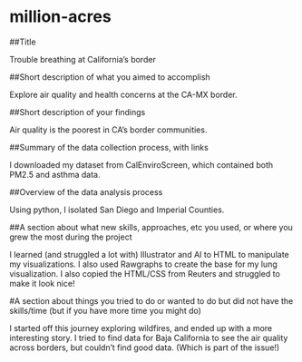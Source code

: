 # million-acres
##Title

Trouble breathing at California’s border

##Short description of what you aimed to accomplish

Explore air quality and health concerns at the CA-MX border.

##Short description of your findings

Air quality is the poorest in CA’s border communities.

##Summary of the data collection process, with links

I downloaded my dataset from CalEnviroScreen, which contained both PM2.5 and asthma data.

##Overview of the data analysis process

Using python, I isolated San Diego and Imperial Counties.

##A section about what new skills, approaches, etc you used, or where you grew the most during the project

I learned (and struggled a lot with) Illustrator and AI to HTML to manipulate my visualizations. I also used Rawgraphs to create the base for my lung visualization. I also copied the HTML/CSS from Reuters and struggled to make it look nice!

#A section about things you tried to do or wanted to do but did not have the skills/time (but if you have more time you might do)

I started off this journey exploring wildfires, and ended up with a more interesting story. I tried to find data for Baja California to see the air quality across borders, but couldn’t find good data. (Which is part of the issue!)
